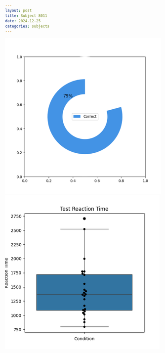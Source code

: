 ```yaml
---
layout: post
title: Subject 8011
date: 2024-12-25
categories: subjects
---
```


![](data/8011/run-14/8011_FN_acc_test.png)
![](data/8011/run-14/8011_FN_rt.png)
